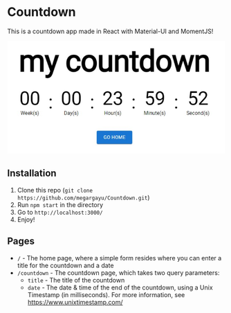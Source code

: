 # Countdown

This is a countdown app made in React with Material-UI and MomentJS!

![Example](/example.jpg)

## Installation

1. Clone this repo (`git clone https://github.com/megargayu/Countdown.git`)
2. Run `npm start` in the directory
3. Go to `http://localhost:3000/`
4. Enjoy!

## Pages

- `/` - The home page, where a simple form resides where you can enter a title for the countdown and a date
- `/countdown` - The countdown page, which takes two query parameters:
  - `title` - The title of the countdown
  - `date` - The date & time of the end of the countdown, using a Unix Timestamp (in milliseconds). For more information, see https://www.unixtimestamp.com/
